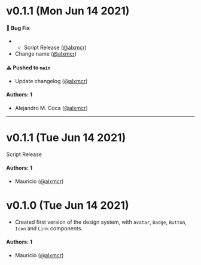 # v0.1.1 (Mon Jun 14 2021)

#### 🐛 Bug Fix

- + Script Release ([@alxmcr](https://github.com/alxmcr))
- Change name ([@alxmcr](https://github.com/alxmcr))

#### ⚠️ Pushed to `main`

- Update changelog ([@alxmcr](https://github.com/alxmcr))

#### Authors: 1

- Alejandro M. Coca ([@alxmcr](https://github.com/alxmcr))

---

# v0.1.1 (Tue Jun 14 2021)

Script Release

#### Authors: 1

- Mauricio ([@alxmcr](https://github.com/alxmcr))

# v0.1.0 (Tue Jun 14 2021)

- Created first version of the design system, with `Avatar`, `Badge`, `Button`, `Icon` and `Link` components.

#### Authors: 1

- Mauricio ([@alxmcr](https://github.com/alxmcr))
